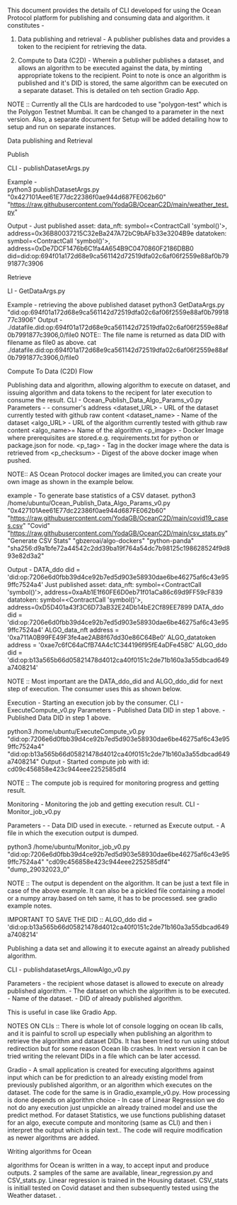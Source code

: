 This document provides the details of CLI developed for using the Ocean Protocol platform for
publishing and consuming data and algorithm. it constitutes -

1. Data publishing and retrieval - A publisher publishes data and provides a token to the recipient
   for retrieving the data.

2. Compute to Data (C2D) - Wherein a publisher publishes a dataset, and allows an algorithm to be 
   executed against the data, by minting appropriate tokens to the recipient. 
   Point to note is once an algorithm is published and it's DID is stored, the same algorithm can
   be executed on a separate dataset. This is detailed on teh section Gradio App.

NOTE :: Currently all the CLIs are hardcoded to use "polygon-test" which is the Polygon Testnet 
        Mumbai. It can be changed to a parameter in the next version. Also, a separate document
        for Setup will be added detailing how to setup and run on separate instances.


Data publishing and Retrieval 

Publish

CLI - publishDatasetArgs.py <recipient address> <dataset URL>

Example -  
python3 publishDatasetArgs.py "0x427101Aee61E77dc22386f0ae944d687FE062b60" "https://raw.githubusercontent.com/YodaGB/OceanC2D/main/weather_test.py"

Output -
Just published asset:
  data_nft: symbol=<ContractCall 'symbol()'>, address=0x36B80037215C32eBa247A72bC9bAFb33e3204B9e
  datatoken: symbol=<ContractCall 'symbol()'>, address=0xDe7DCF1476b6C1fa4A654B9C0470860F2186DBB0
  did=did:op:694f01a172d68e9ca561142d72519dfa02c6af06f2559e88af0b7991877c3906

Retrieve
 
LI - GetDataArgs.py <published dataset DID>

Example - retrieving the above published dataset
python3 GetDataArgs.py "did:op:694f01a172d68e9ca561142d72519dfa02c6af06f2559e88af0b7991877c3906"
Output -
 ./datafile.did:op:694f01a172d68e9ca561142d72519dfa02c6af06f2559e88af0b7991877c3906,0/file0
NOTE:: The file name is returned as data DID with filename as file0 as above.
cat ./datafile.did:op:694f01a172d68e9ca561142d72519dfa02c6af06f2559e88af0b7991877c3906,0/file0

Compute To Data (C2D) Flow

Publishing data and algorithm, allowing algorithm to execute on dataset, and issuing 
algorithm and data tokens to the recipent for later execution to consume the result.
CLI - Ocean_Publish_Data_Algo_Params_v0.py
Parameters - 
<recipientAddress> - consumer's address
<dataset_URL> - URL of the dataset currently tested with github raw content
<dataset_name> - Name of the dataset
<algo_URL> - URL of the algorithm currently tested with github raw content
<algo_name>= Name of the algorithm
<p_image> - Docker Image where prerequisites are stored.e.g. requirements.txt for python or package.json for node. 
<p_tag> - Tag in the docker image where the data is retrieved from
<p_checksum> - Digest of the above docker image when pushed.

NOTE:: AS Ocean Protocol docker images are limited,you can create your own image as shown in the example below.

example - To generate base statistics of a CSV dataset.
python3 /home/ubuntu/Ocean_Publish_Data_Algo_Params_v0.py "0x427101Aee61E77dc22386f0ae944d687FE062b60" "https://raw.githubusercontent.com/YodaGB/OceanC2D/main/covid19_cases.csv" "Covid" "https://raw.githubusercontent.com/YodaGB/OceanC2D/main/csv_stats.py" "Generate CSV Stats" "gbzeroai/algo-dockers" "python-panda" "sha256:d9a1bfe72a44542c2dd39ba19f764a54dc7b98125c198628524f9d893e82d3a2"

Output - 
DATA_ddo did = 'did:op:7206e6d0fbb39d4ce92b7ed5d903e58930dae6be46275af6c43e959ffc7524a4'
Just published asset:
  data_nft: symbol=<ContractCall 'symbol()'>, address=0xaAb1E1f60FE6D0eb71f01aCa86c69d9FF59cF839
  datatoken: symbol=<ContractCall 'symbol()'>, address=0xD5D401a43f3C6D73aB32E24Db14bE2Cf89EE7899
DATA_ddo did = 'did:op:7206e6d0fbb39d4ce92b7ed5d903e58930dae6be46275af6c43e959ffc7524a4'
ALGO_data_nft address = '0xa711A0B99FE49F3fe4ae2AB8f67dd30e86C64Be0'
ALGO_datatoken address = '0xae7c6fC64aCfB74A4c1C344196f95fE4aDFe458C'
ALGO_ddo did = 'did:op:b13a565b66d05821478d4012ca40f0151c2de71b160a3a55dbcad649a7408214'

NOTE :: Most important are the DATA_ddo_did and ALGO_ddo_did for next step of execution. The consumer
        uses this as shown below.

Execution - Starting an execution job by the consumer.
CLI - ExecuteCompute_v0.py
Parameters
<DATA DID> - Published Data DID in step 1 above.
<ALGO DID> - Published Data DID in step 1 above.

python3 /home/ubuntu/ExecuteCompute_v0.py "did:op:7206e6d0fbb39d4ce92b7ed5d903e58930dae6be46275af6c43e959ffc7524a4" "did:op:b13a565b66d05821478d4012ca40f0151c2de71b160a3a55dbcad649a7408214"
Output -
Started compute job with id: cd09c456858e423c944eee2252585df4

NOTE :: The compute job is required for monitoring progress and getting result.

Monitoring - Monitoring the job and getting execution result.
CLI - Monitor_job_v0.py

Parameters -
<DATA DID> - Data DID used in execute.
<Job ID> - returned as Execute output.
<Dump File> - A file in which the execution output is dumped.

python3 /home/ubuntu/Monitor_job_v0.py "did:op:7206e6d0fbb39d4ce92b7ed5d903e58930dae6be46275af6c43e959ffc7524a4" "cd09c456858e423c944eee2252585df4" "dump_29032023_0"

NOTE :: The output is dependent on the algorithm. It can be just a text file in case of the above example.
        It can also be a pickled file containing a model or a numpy array.based on teh same, it has to be
        processed. see gradio example notes.

IMPORTANT TO SAVE THE DID :: ALGO_ddo did = 'did:op:b13a565b66d05821478d4012ca40f0151c2de71b160a3a55dbcad649a7408214'

Publishing a data set and allowing it to execute against an already published algorithm.

CLI - publishdatasetArgs_AllowAlgo_v0.py

Parameters
<recipient address> - the recipient whose dataset is allowed to execute on already published algorithm.
<Dataset URI> - The dataset on which the algorithm is to be executed.
<Dataset name > - Name of the dataset.
<Algorithm DID> - DID of already published algorithm.

This is useful in case like Gradio App.

NOTES ON CLIs :: There is whole lot of console logging on ocean lib calls, and it is painful to scroll up 
                 especially when publishing an algorithm to retrieve the algorithm and dataset DIDs. 
                 It has been tried to run using stdout redirection but for some reason Ocean lib crashes.
                 In next version it can be tried writing the relevant DIDs in a file which can be later accessd.

Gradio - A small application is created for executing algorithms against input which can be for prediction to
         an already existing model from previously published algorithm, or an algorithm which executes on the 
         dataset.
         The code for the same is in Gradio_example_v0.py.
         How processing is done depends on algorithm choice - 
         In case of Linear Regression we do not do any execution just unpickle an already trained model and use the
         predict method.
         For dataset Statistics, we use functions publishing dataset for an algo, execute compute and monitoring (same as CLI) and then i        	 interpret the output which is plain text..
         The code will require modification as newer algorithms are added.

Writing algorithms for Ocean

algorithms for Ocean is written in a way, to accept input and produce outputs. 2 samples of the same are
available, linear_regression.py and CSV_stats.py. Linear regression is trained in the Housing dataset.
CSV_stats is initiall tested on Covid dataset and then subsequently tested using the Weather dataset.
        .
           




